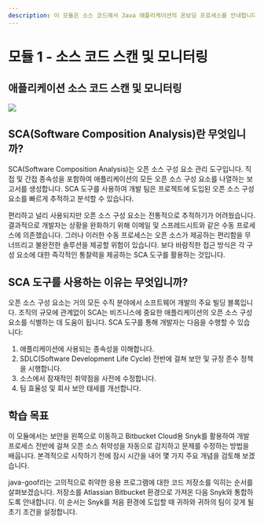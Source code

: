 ```yaml
---
description: 이 모듈은 소스 코드에서 Java 애플리케이션의 온보딩 프로세스를 안내합니다.
---
```


# 모듈 1 - 소스 코드 스캔 및 모니터링

## 애플리케이션 소스 코드 스캔 및 모니터링

![](https://partner-workshop-assets.s3.us-east-2.amazonaws.com/snyk-bitbucket-flow-module-01.png)

## SCA(Software Composition Analysis)란 무엇입니까?

SCA(Software Composition Analysis)는 오픈 소스 구성 요소 관리 도구입니다. 직접 및 간접 종속성을 포함하여 애플리케이션의 모든 오픈 소스 구성 요소를 나열하는 보고서를 생성합니다. SCA 도구를 사용하여 개발 팀은 프로젝트에 도입된 오픈 소스 구성 요소를 빠르게 추적하고 분석할 수 있습니다.

편리하고 널리 사용되지만 오픈 소스 구성 요소는 전통적으로 추적하기가 어려웠습니다. 결과적으로 개발자는 상황을 완화하기 위해 이메일 및 스프레드시트와 같은 수동 프로세스에 의존했습니다. 그러나 이러한 수동 프로세스는 오픈 소스가 제공하는 편리함을 무너뜨리고 불완전한 솔루션을 제공할 위험이 있습니다. 보다 바람직한 접근 방식은 각 구성 요소에 대한 즉각적인 통찰력을 제공하는 SCA 도구를 활용하는 것입니다.

## SCA 도구를 사용하는 이유는 무엇입니까?

오픈 소스 구성 요소는 거의 모든 수직 분야에서 소프트웨어 개발의 주요 빌딩 블록입니다. 조직의 규모에 관계없이 SCA는 비즈니스에 중요한 애플리케이션의 오픈 소스 구성 요소를 식별하는 데 도움이 됩니다. SCA 도구를 통해 개발자는 다음을 수행할 수 있습니다:

1. 애플리케이션에 사용되는 종속성을 이해합니다.
2. SDLC(Software Development Life Cycle) 전반에 걸쳐 보안 및 규정 준수 정책을 시행합니다.
3. 소스에서 잠재적인 취약점을 사전에 수정합니다.
4. 팀 효율성 및 회사 보안 태세를 개선합니다.

## 학습 목표

이 모듈에서는 보안을 왼쪽으로 이동하고 Bitbucket Cloud용 Snyk를 활용하여 개발 프로세스 전반에 걸쳐 오픈 소스 취약성을 자동으로 감지하고 문제를 수정하는 방법을 배웁니다. 본격적으로 시작하기 전에 잠시 시간을 내어 몇 가지 주요 개념을 검토해 보겠습니다.

java-goof라는 고의적으로 취약한 응용 프로그램에 대한 코드 저장소를 익히는 순서를 살펴보겠습니다. 저장소를 Atlassian Bitbucket 환경으로 가져온 다음 Snyk와 통합하도록 안내합니다. 이 순서는 Snyk를 처음 환경에 도입할 때 귀하와 귀하의 팀이 갖게 될 초기 조건을 설정합니다.

###
